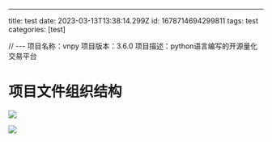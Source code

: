 ---
title: test
date: 2023-03-13T13:38:14.299Z
id: 1678714694299811
tags:
	test
categories:
	[test]


// ---
项目名称：vnpy
项目版本：3.6.0
项目描述：python语言编写的开源量化交易平台

# 项目文件组织结构


![](/imgs/test/Pasted%20image%2020230313171223.png)


![](/imgs/test/a.png)